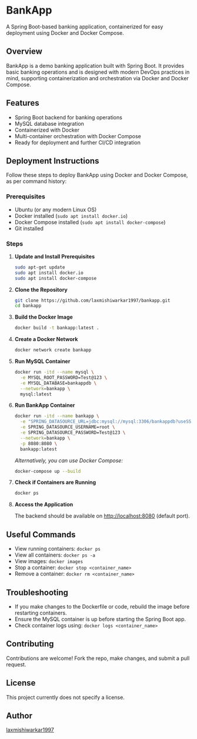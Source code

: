 # BankApp

A Spring Boot-based banking application, containerized for easy deployment using Docker and Docker Compose.

## Overview

BankApp is a demo banking application built with Spring Boot. It provides basic banking operations and is designed with modern DevOps practices in mind, supporting containerization and orchestration via Docker and Docker Compose.

## Features

- Spring Boot backend for banking operations
- MySQL database integration
- Containerized with Docker
- Multi-container orchestration with Docker Compose
- Ready for deployment and further CI/CD integration

## Deployment Instructions

Follow these steps to deploy BankApp using Docker and Docker Compose, as per command history:

### Prerequisites

- Ubuntu (or any modern Linux OS)
- Docker installed (`sudo apt install docker.io`)
- Docker Compose installed (`sudo apt install docker-compose`)
- Git installed

### Steps

1. **Update and Install Prerequisites**
   ```bash
   sudo apt-get update
   sudo apt install docker.io
   sudo apt install docker-compose
   ```

2. **Clone the Repository**
   ```bash
   git clone https://github.com/laxmishiwarkar1997/bankapp.git
   cd bankapp
   ```

3. **Build the Docker Image**
   ```bash
   docker build -t bankapp:latest .
   ```

4. **Create a Docker Network**
   ```bash
   docker network create bankapp
   ```

5. **Run MySQL Container**
   ```bash
   docker run -itd --name mysql \
     -e MYSQL_ROOT_PASSWORD=Test@123 \
     -e MYSQL_DATABASE=bankappdb \
     --network=bankapp \
     mysql:latest
   ```

6. **Run BankApp Container**
   ```bash
   docker run -itd --name bankapp \
     -e "SPRING_DATASOURCE_URL=jdbc:mysql://mysql:3306/bankappdb?useSSL=false&allowPublicKeyRetrieval=true&serverTimezone=UTC" \
     -e SPRING_DATASOURCE_USERNAME=root \
     -e SPRING_DATASOURCE_PASSWORD=Test@123 \
     --network=bankapp \
     -p 8080:8080 \
     bankapp:latest
   ```

   _Alternatively, you can use Docker Compose:_

   ```bash
   docker-compose up --build
   ```

7. **Check if Containers are Running**
   ```bash
   docker ps
   ```

8. **Access the Application**

   The backend should be available on [http://localhost:8080](http://localhost:8080) (default port).

## Useful Commands

- View running containers: `docker ps`
- View all containers: `docker ps -a`
- View images: `docker images`
- Stop a container: `docker stop <container_name>`
- Remove a container: `docker rm <container_name>`

## Troubleshooting

- If you make changes to the Dockerfile or code, rebuild the image before restarting containers.
- Ensure the MySQL container is up before starting the Spring Boot app.
- Check container logs using: `docker logs <container_name>`

## Contributing

Contributions are welcome! Fork the repo, make changes, and submit a pull request.

## License

This project currently does not specify a license.

## Author

[laxmishiwarkar1997](https://github.com/laxmishiwarkar1997)
